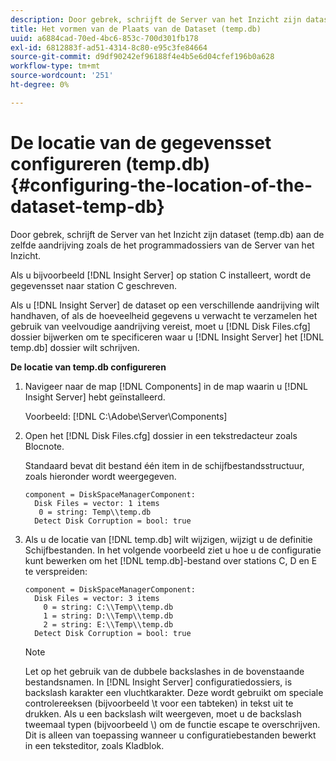 ```yaml
---
description: Door gebrek, schrijft de Server van het Inzicht zijn dataset (temp.db) aan de zelfde aandrijving zoals de het programmadossiers van de Server van het Inzicht.
title: Het vormen van de Plaats van de Dataset (temp.db)
uuid: a6884cad-70ed-4bc6-853c-700d301fb178
exl-id: 6812883f-ad51-4314-8c80-e95c3fe84664
source-git-commit: d9df90242ef96188f4e4b5e6d04cfef196b0a628
workflow-type: tm+mt
source-wordcount: '251'
ht-degree: 0%

---
```


# De locatie van de gegevensset configureren (temp.db){#configuring-the-location-of-the-dataset-temp-db}

Door gebrek, schrijft de Server van het Inzicht zijn dataset (temp.db) aan de zelfde aandrijving zoals de het programmadossiers van de Server van het Inzicht.

Als u bijvoorbeeld [!DNL Insight Server] op station C installeert, wordt de gegevensset naar station C geschreven.

Als u [!DNL Insight Server] de dataset op een verschillende aandrijving wilt handhaven, of als de hoeveelheid gegevens u verwacht te verzamelen het gebruik van veelvoudige aandrijving vereist, moet u [!DNL Disk Files.cfg] dossier bijwerken om te specificeren waar u [!DNL Insight Server] het [!DNL temp.db] dossier wilt schrijven.

**De locatie van temp.db configureren**

1. Navigeer naar de map [!DNL Components] in de map waarin u [!DNL Insight Server] hebt geïnstalleerd.

   Voorbeeld: [!DNL C:\Adobe\Server\Components]

1. Open het [!DNL Disk Files.cfg] dossier in een tekstredacteur zoals Blocnote.

   Standaard bevat dit bestand één item in de schijfbestandsstructuur, zoals hieronder wordt weergegeven.

   ```
   component = DiskSpaceManagerComponent:
     Disk Files = vector: 1 items
      0 = string: Temp\\temp.db
     Detect Disk Corruption = bool: true
   ```

1. Als u de locatie van [!DNL temp.db] wilt wijzigen, wijzigt u de definitie Schijfbestanden. In het volgende voorbeeld ziet u hoe u de configuratie kunt bewerken om het [!DNL temp.db]-bestand over stations C, D en E te verspreiden:

   ```
   component = DiskSpaceManagerComponent:
     Disk Files = vector: 3 items
       0 = string: C:\\Temp\\temp.db
       1 = string: D:\\Temp\\temp.db
       2 = string: E:\\Temp\\temp.db
     Detect Disk Corruption = bool: true
   ```

   >[!NOTE]
   >
   >Let op het gebruik van de dubbele backslashes in de bovenstaande bestandsnamen. In [!DNL Insight Server] configuratiedossiers, is backslash karakter een vluchtkarakter. Deze wordt gebruikt om speciale controlereeksen (bijvoorbeeld \t voor een tabteken) in tekst uit te drukken. Als u een backslash wilt weergeven, moet u de backslash tweemaal typen (bijvoorbeeld \\) om de functie escape te overschrijven. Dit is alleen van toepassing wanneer u configuratiebestanden bewerkt in een teksteditor, zoals Kladblok.
